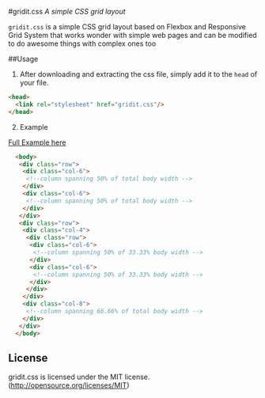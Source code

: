 #gridit.css
*A simple CSS grid layout*

`gridit.css` is a simple CSS grid layout based on Flexbox and Responsive Grid System that works wonder with simple web pages and can be modified to do awesome things with complex ones too

##Usage
1. After downloading and extracting the css file, simply add it to the `head` of your file.

  ```html
  <head>
    <link rel="stylesheet" href="gridit.css"/>
  </head>
  ```
2. Example

[Full Example here](http://zarnasharma.github.io/gridit.css/)
```html
  <body>
   <div class="row">
    <div class="col-6">
     <!--column spanning 50% of total body width -->
    </div>
    <div class="col-6">
     <!--column spanning 50% of total body width -->
    </div>
   </div>
   <div class="row">
    <div class="col-4">
     <div class="row">
      <div class="col-6">
       <!--column spanning 50% of 33.33% body width -->
      </div>
      <div class="col-6">
       <!--column spanning 50% of 33.33% body width -->
      </div>
     </div>
    </div>
    <div class="col-8">
     <!--column spanning 66.66% of total body width -->
    </div>
   </div>
  </body>
  ```
## License
gridit.css is licensed under the MIT license. (http://opensource.org/licenses/MIT)

